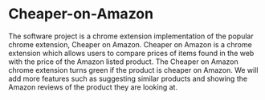 # Cheaper-on-Amazon

The software project is a chrome extension implementation of the popular chrome extension, Cheaper on Amazon. Cheaper on Amazon is a chrome extension which allows users to compare prices of items found in the web with the price of the Amazon listed product. The Cheaper on Amazon chrome extension turns green if the product is cheaper on Amazon. We will add more features such as suggesting similar products and showing the Amazon reviews of the product they are looking at. 
